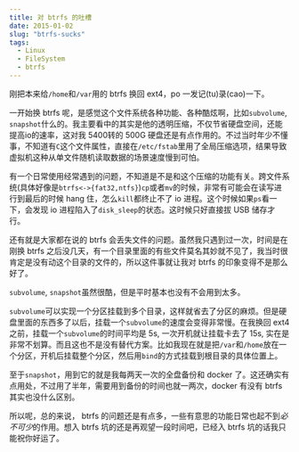 ```yaml
---
title: 对 btrfs 的吐槽
date: 2015-01-02
slug: "btrfs-sucks"
tags:
  - Linux
  - FileSystem
  - btrfs
---
```


刚把本来给`/home`和`/var`用的 btrfs 换回 ext4，po 一发记(tu)录(cao)一下。

一开始换 btrfs 呢，是感觉这个文件系统各种功能、各种酷炫啊，比如`subvolume`, `snapshot`什么的。我主要看中的其实是他的透明压缩，不仅节省硬盘空间，还能提高io的速率，这对我 5400转的 500G 硬盘还是有点作用的。不过当时年少不懂事，不知道有`C`这个文件属性，直接在`/etc/fstab`里用了全局压缩选项，结果导致虚拟机这种从单文件随机读取数据的场景速度慢到可怕。

有一个日常使用经常遇到的问题，不知道是不是和这个压缩的功能有关。跨文件系统(具体好像是`btrfs<->{fat32,ntfs}`)`cp`或者`mv`的时候，非常有可能会在读写进行到最后的时候 hang 住，怎么`kill`都终止不了 io 进程。这个时候如果`ps`看一下，会发现 io 进程陷入了`disk_sleep`的状态。这时候只好直接拔 USB 储存才行。

还有就是大家都在说的 btrfs 会丢失文件的问题。虽然我只遇到过一次，时间是在刚换 btrfs 之后没几天，有一个目录里面的有些文件莫名其妙就不见了，我当时很肯定是没有动这个目录的文件的，所以这件事就让我对 btrfs 的印象变得不是那么好了。

`subvolume`, `snapshot`虽然很酷，但是平时基本也没有不会用到太多。

`subvolume`可以实现一个分区挂载到多个目录，这样就省去了分区的麻烦。但是硬盘里面的东西多了以后，挂载一个`subvolume`的速度会变得非常慢。在我换回 ext4 之前，挂载一个`subvolume`的时间平均是 5s, 一次开机就让挂载卡去了 15s, 实在是非常不划算。而且这也不是没有替代方案。比如我现在就是把`/var`和`/home`放在一个分区，开机后挂载整个分区，然后用`bind`的方式挂载到根目录的具体位置上。

至于`snapshot`，用到它的就是我每两天一次的全盘备份和 docker 了。这还确实有点用处，不过用了半年，需要用到备份的时间也就一两次，docker 有没有 btrfs 其实也没什么区别。

所以呢，总的来说， btrfs 的问题还是有点多，一些有意思的功能日常也起不到*必不可少*的作用。想入 btrfs 坑的还是再观望一段时间吧，已经入 btrfs 坑的话我只能祝你好运了。
